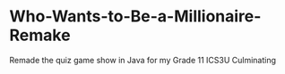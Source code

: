 # Who-Wants-to-Be-a-Millionaire-Remake
Remade the quiz game show in Java for my Grade 11 ICS3U Culminating
